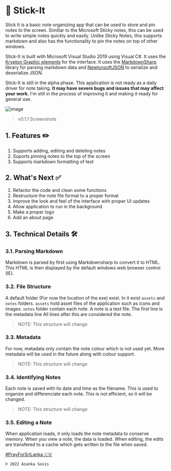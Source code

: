 # 📒 Stick-It
Stick It is a basic note organizing app that can be used to store and pin notes to the screen. Simillar to the Microsoft Sticky notes, this can be used to write simple notes quickly and easily. Unlike Sticky Notes, this supports markdown and also has the functionality to pin the notes on top of other windows.

Stick-It is built with Microsoft Visual Studio 2019 using Visual C#. It uses the [Krypton Graphic elements](https://github.com/ComponentFactory/Krypton) for the interface. It uses the [MarkdownSharp](https://github.com/StackExchange/MarkdownSharp) library for parsing markdown data and [NewtonsoftJSON](https://www.newtonsoft.com/json) to serialize and deserialize JSON.

Stick-It is still in the alpha phase. This application is not ready as a daily driver for note taking. **It may have severe bugs and issues that may affect your work.** I'm still in the process of improving it and making it ready for general use.

![image](https://user-images.githubusercontent.com/46389631/165118730-90b373c5-8ef3-4744-880e-3cd90beb0d6b.png)
> v0.1.1 Screenshots

## 1. Features ✏️
1. Supports adding, editing and deleting notes
2. Suports pinning notes to the top of the screen
3. Supports markdown formatting of text

## 2. What's Next ✅
1. Refactor the code and clean some functions
2. Restructure the note file format to a proper format
3. Improve the look and feel of the interface with proper UI updates
4. Allow application to run in the background
5. Make a proper logo
6. Add an about page

## 3. Technical Details 🛠️

### 3.1. Parsing Markdown
Markdown is parsed by first using Markdownsharp to convert it to HTML. This HTML is then displayed by the default windows web browser control (IE).

### 3.2. File Structure
A default folder (For now the location of the exe) exist. In it exist `assets` and `notes` folders. `assets` hold asset files of the application such as icons and images. `notes` folder contain each note. A note is a text file. The first line is the metadata line All lines after this are considered the note.
> NOTE: This structure will change

### 3.3. Metadata
For now, metadata only contain the note colour which is not used yet. More metadata will be used in the future along with colour support.
> NOTE: This structure will change

### 3.4. Identifying Notes
Each note is saved with its date and time as the filename. This is used to organize and differenciate each note. This is not efficient, so it will be changed.
> NOTE: This structure will change

### 3.5. Editing a Note
When application loads, it only loads the note metadata to conserve memory. When you view a note, the data is loaded. When editing, the edits are transfered to a cache which gets written to the file when saved.

[#PrayForSriLanka 🇱🇰](https://twitter.com/search?q=%23PrayForSriLanka&src=typeahead_click)

`© 2022 Asanka Sovis`
